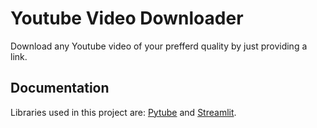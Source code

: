 
# Youtube Video Downloader

Download any Youtube video of your prefferd quality by just providing a link.


## Documentation

Libraries used in this project are:
[Pytube](https://pytube.io/en/latest/) and [Streamlit](https://docs.streamlit.io/).
